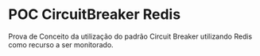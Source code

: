 # POC CircuitBreaker Redis
Prova de Conceito da utilização do padrão Circuit Breaker utilizando Redis como recurso a ser monitorado.
